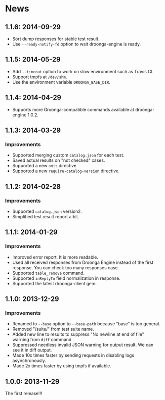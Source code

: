 # News

## 1.1.6: 2014-09-29

 * Sort dump responses for stable test result.
 * Use `--ready-notify-fd` option to wait droonga-engine is ready.

## 1.1.5: 2014-05-29

 * Add `--timeout` option to work on slow environment such as Travis CI.
 * Support tmpfs at `/dev/shm`.
 * Use the environment variable `DROONGA_BASE_DIR`.

## 1.1.4: 2014-04-29

 * Supports more Groonga-compatible commands available at droonga-engine 1.0.2.

## 1.1.3: 2014-03-29

### Improvements

  * Supported merging custom `catalog.json` for each test.
  * Saved actual results on "not checked" cases.
  * Supported a new `omit` directive.
  * Supported a new `require-catalog-version` directive.

## 1.1.2: 2014-02-28

### Improvements

  * Supported `catalog.json` version2.
  * Simplified test result report a bit.

## 1.1.1: 2014-01-29

### Improvements

  * Improved error report. It is more readable.
  * Used all received responses from Droonga Engine instead of the
    first response. You can check too many responses case.
  * Supported `table_remove` command.
  * Supported `inReplyTo` field normalization in response.
  * Supported the latest droonga-client gem.

## 1.1.0: 2013-12-29

### Improvements

  * Renamed to `--base` option to `--base-path` because "base" is too general.
  * Removed "/suite/" from test suite name.
  * Added new line to results to suppress "No newline at end of file" warning
    from `diff` command.
  * Suppressed needless invalid JSON warning for output result. We can see it
    in diff output.
  * Made 10x times faster by sending requests in disabling logs
    asynchronously.
  * Made 2x times faster by using tmpfs if available.

## 1.0.0: 2013-11-29

The first release!!!

